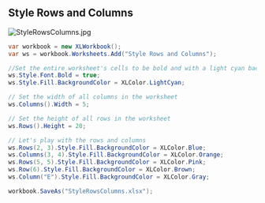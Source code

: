 ## Style Rows and Columns

![StyleRowsColumns.jpg](http://download-codeplex.sec.s-msft.com/Download?ProjectName=closedxml&DownloadId=154798 "StyleRowsColumns.jpg")  

```c#
var workbook = new XLWorkbook();
var ws = workbook.Worksheets.Add("Style Rows and Columns");

//Set the entire worksheet's cells to be bold and with a light cyan background
ws.Style.Font.Bold = true;
ws.Style.Fill.BackgroundColor = XLColor.LightCyan;

// Set the width of all columns in the worksheet
ws.Columns().Width = 5;

// Set the height of all rows in the worksheet
ws.Rows().Height = 20;

// Let's play with the rows and columns
ws.Rows(2, 3).Style.Fill.BackgroundColor = XLColor.Blue;
ws.Columns(3, 4).Style.Fill.BackgroundColor = XLColor.Orange;
ws.Rows(5, 5).Style.Fill.BackgroundColor = XLColor.Pink;
ws.Row(6).Style.Fill.BackgroundColor = XLColor.Brown;
ws.Column("E").Style.Fill.BackgroundColor = XLColor.Gray;

workbook.SaveAs("StyleRowsColumns.xlsx");
```
